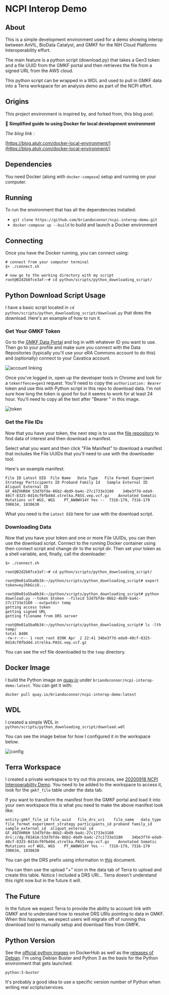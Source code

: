 # NCPI Interop Demo

## About

This is a simple development environment used for a demo showing interop between
AnVIL, BioData Catalyst, and GMKF for the NIH Cloud Platforms Interoperability
effort.  

The main feature is a python script (download.py) that
takes a Gen3 token and a file UUID from the GMKF portal and then retrieves
the file from a signed URL from the AWS cloud.

This python script can be wrapped in a WDL and used to pull in GMKF
data into a Terra workspace for an analysis demo as part of the NCPI effort.

## Origins

This project environment is inspired by, and forked from, this blog post:

**🐳 Simplified guide to using Docker for local development environment**

_The blog link :_

[https://blog.atulr.com/docker-local-environment/](https://blog.atulr.com/docker-local-environment/)

## Dependencies

You need Docker (along with `docker-compose`) setup and running on your computer.

## Running

To run the environment that has all the dependencies installed:

- `git clone https://github.com/briandoconnor/ncpi-interop-demo.git`
- `docker-compose up --build` to build and launch a Docker environment

## Connecting

Once you have the Docker running, you can connect using:

```
# connect from your computer terminal
$> ./connect.sh

# now go to the working directory with my script
root@02d2b8fce3af:~# cd python/scripts/python_downloading_script/

```

## Python Download Script Usage

I have a basic script located in `cd python/scripts/python_downloading_script/download.py`
that does the download.  Here's an example of how to run it.

### Get Your GMKF Token

Go to the [GMKF Data Portal](https://portal.kidsfirstdrc.org/dashboard) and
log in with whatever ID you want to use.  Then go to your profile and
make sure you connect with the Data Repositories (typically you'll use
your eRA Commons account to do this) and (optionally) connect to your
Cavatica account.  

![account linking](/images/account_links.png)

Once you've logged in, open up the developer tools in Chrome and look for a
`token?fence=gen3` request.  You'll need to copy the `authorization: Bearer`
token and use this with Python script in this repo to download data. I'm
not sure how long the token is good for but it seems to work for at least
24 hour.  You'll need to copy all the text after "Bearer " in this image.

![token](/images/example_token.png)

### Get the File IDs

Now that you have your token, the next step is to use the
[file repository](https://portal.kidsfirstdrc.org/search/file)
to find data of interest and then download a manifest.

Select what you want and then click "File Manifest" to download
a manifest that includes the File UUIDs that you'll need to use
with the downloader tool.

Here's an example manifest:

```
File ID	Latest DID	File Name	Data Type	File Format	Experiment Strategy	Participants ID	Proband	Family Id	Sample External ID	Aliquot External ID
GF_49ZVHR6H	53d7bfde-86b2-4bd9-ba4c-27c1733e3180	34be3f7d-eda9-40cf-8325-0d14cf0fbd4d.strelka.PASS.vep.vcf.gz	Annotated Somatic Mutations	vcf	WGS, WGS	PT_AW8WV14Y	Yes	--	7316-179, 7316-179	390634, 1030630
```

What you need is the `Latest DID` here for use with the download script.

### Downloading Data

Now that you have your token and one or more File UUIDs, you can then use
the download script.  Connect to the running Docker container using then connect
script and change dir to the script dir.  Then set your token as a shell
variable, and, finally, call the downloader:

```
$> ./connect.sh

root@02d2b8fce3af:~# cd python/scripts/python_downloading_script/

root@9e01a5ba0b34:~/python/scripts/python_downloading_script# export token=eyJhbGciO...

root@9e01a5ba0b34:~/python/scripts/python_downloading_script# python download.py --token $token --fileid 53d7bfde-86b2-4bd9-ba4c-27c1733e3180 --outputdir temp
getting access token
getting signed URL
getting filename from DRS server

root@9e01a5ba0b34:~/python/scripts/python_downloading_script# ls -lth temp/
total 840K
-rw-r--r-- 1 root root 839K Apr  2 22:41 34be3f7d-eda9-40cf-8325-0d14cf0fbd4d.strelka.PASS.vep.vcf.gz

```

You can see the vcf file downloaded to the `temp` directory.

## Docker Image

I build the Python image on [quay.io](https://quay.io/repository/briandoconnor/ncpi-interop-demo?tab=settings)
under `briandoconnor/ncpi-interop-demo:latest`.  You can get it with:

    docker pull quay.io/briandoconnor/ncpi-interop-demo:latest

## WDL

I created a simple WDL in `python/scripts/python_downloading_script/download.wdl`

You can see the image below for how I configured it in the workspace below.

![config](images/config.png)


## Terra Workspace

I created a private workspace to try out this process, see
[20200918 NCPI Interoperability Demo](https://app.terra.bio/#workspaces/broad-firecloud-dsde/20200918%20NCPI%20Interoperability%20Demo).
You need to be added to the workspace to access it, look for the `gmkf_file`
table under the data tab.

If you want to transform the manifest from the GMKF portal and load it into your
own workspace this is what you need to make the above manifest look like:

```
entity:gmkf_file_id	file_uuid	file_drs_uri	file_name	data_type	file_format	experiment_strategy	participants_id	proband	family_id	sample_external_id	aliquot_external_id
GF_49ZVHR6H	53d7bfde-86b2-4bd9-ba4c-27c1733e3180	drs://dg.F82A1A:53d7bfde-86b2-4bd9-ba4c-27c1733e3180	34be3f7d-eda9-40cf-8325-0d14cf0fbd4d.strelka.PASS.vep.vcf.gz	Annotated Somatic Mutations	vcf	WGS, WGS	PT_AW8WV14Y	Yes	--	7316-179, 7316-179	390634, 1030630

```

You can get the DRS prefix using information in [this](https://docs.google.com/document/d/1Wf4enSGOEXD5_AE-uzLoYqjIp5MnePbZ6kYTVFp1WoM/edit#heading=h.qiwlmit3m9) document.

You can then use the upload "+" icon in the data tab of Terra to upload and
create this table.  Notice I included a DRS URI... Terra doesn't understand
this right now but in the future it will.

## The Future

In the future we expect Terra to provide the ability to account link
with GMKF and to understand how to resolve DRS URIs pointing to data
in GMKF.  When this happens, we expect users will migrate off of running
this download tool to manually setup and download files from GMFK.

## Python Version

See the [official python images](https://hub.docker.com/_/python) on DockerHub
as well as the [releases of Debian](https://wiki.debian.org/DebianReleases).  I'm
using Debian Buster and Python 3 as the basis for the Python environment that gets
launched:

    python:3-buster

It's probably a good idea to use a specific version number of Python when
writing real scripts/services.
